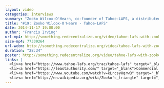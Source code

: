 ```yaml
---
layout: video
categories: interviews
summary: "Zooko Wilcox-O'Hearn, co-founder of Tahoe-LAFS, a distributed cloud storage system. Zooko discusses the long view of a 7 year old project, including changing business models."
title: "#19: Zooko Wilcox-O'Hearn - Tahoe-LAFS"
date: 2014-11-17 19:00:00
author: "Francis Irving"
url-mp4: http://something.redecentralize.org/video/tahoe-lafs-with-zooko-wilcox-ohearn.mp4
size-mp4: 77339264
url-webm: http://something.redecentralize.org/video/tahoe-lafs-with-zooko-wilcox-ohearn.webm
duration: "28:34"
poster: http://something.redecentralize.org/video/tahoe-lafs-with-zooko-wilcox-ohearn.jpg
links: |
  <li><a href="https://www.tahoe-lafs.org/trac/tahoe-lafs" target="_blank">Tahoe-LAFS website</a></li>
  <li><a href="https://leastauthority.com/" target="_blank">Commercial company</a></li>
  <li><a href="https://www.youtube.com/watch?v=kLrcsyHqrwQ" target="_blank">Demonstration video</a></li>
  <li><a href="http://en.wikipedia.org/wiki/Zooko's_triangle" target="_blank">Zooko's triangle</a></li>
---
```

